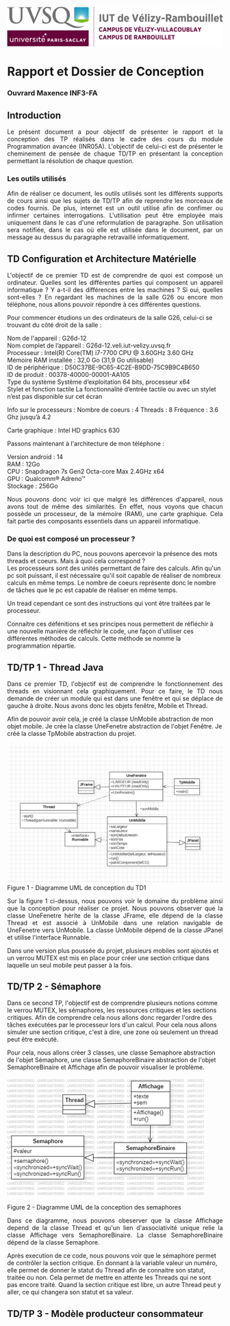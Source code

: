 ![Logo IUT Vélizy](img/logoIUT.png)
# Rapport et Dossier de Conception
### Ouvrard Maxence INF3-FA

## Introduction

<p style="text-align:justify;">
Le présent document a pour objectif de présenter le rapport et la conception des TP réalisés dans le cadre des cours du module Programmation avancée (INR05A). L'objectif de celui-ci est de présenter le cheminement de pensée de chaque TD/TP en présentant la conception permettant la résolution de chaque question.
<p>

### Les outils utilisés

<p style="text-align:justify;">
Afin de réaliser ce document, les outils utilisés sont les différents supports de cours ainsi que les sujets de TD/TP afin de reprendre les morceaux de codes fournis. De plus, internet est un outil utilisé afin de confimer ou infirmer certaines interrogations. L'utilisation peut être employée mais uniquement dans le cas d'une reformulation de paragraphe. Son utilisation sera notifiée, dans le cas où elle est utilisée dans le document, par un message au dessus du paragraphe retravaillé informatiquement.
<p>

## TD Configuration et Architecture Matérielle

<p style="text-align:justify;">
L'objectif de ce premier TD est de comprendre de quoi est composé un ordinateur. Quelles sont les différentes parties qui composent un appareil informatique ? Y a-t-il des différences entre les machines ? Si oui, quelles sont-elles ? En regardant les machines de la salle G26 ou encore mon téléphone, nous allons pouvoir répondre à ces différentes questions.

Pour commencer étudions un des ordinateurs de la salle G26, celui-ci se trouvant du côté droit de la salle : 

Nom de l'appareil : G26d-12 \
Nom complet de l’appareil : G26d-12.veli.iut-velizy.uvsq.fr \
Processeur : Intel(R) Core(TM) i7-7700 CPU @ 3.60GHz   3.60 GHz \
Mémoire RAM installée : 32,0 Go (31,9 Go utilisable) \
ID de périphérique : D50C37BE-9C65-4C2E-B9DD-75C9B9C4B650 \
ID de produit : 00378-40000-00001-AA105 \
Type du système	Système d’exploitation 64 bits, processeur x64 \
Stylet et fonction tactile	La fonctionnalité d’entrée tactile ou avec un stylet n’est pas disponible sur cet écran

Info sur le processeurs : 
Nombre de coeurs : 4
Threads : 8
Fréquence : 3.6 Ghz jusqu’à 4.2

Carte graphique : Intel HD graphics 630

Passons maintenant à l'architecture de mon téléphone : 

Version android : 14 \
RAM : 12Go \
CPU : Snapdragon 7s Gen2 Octa-core Max 2.4GHz x64 \
GPU : Qualcomm® Adreno™ \
Stockage : 256Go 
<p style="text-align:justify;">
Nous pouvons donc voir ici que malgré les différences d'appareil, nous avons tout de même des similarités. En effet, nous voyons que chacun possède un processeur, de la mémoire (RAM), une carte graphique. Cela fait partie des composants essentiels dans un appareil informatique. 

### De quoi est composé un processeur ?

Dans la description du PC, nous pouvons apercevoir la présence des mots threads et coeurs. Mais à quoi cela correspond ? \
Les processeurs sont des unités permettant de faire des calculs. Afin qu'un pc soit puissant, il est nécessaire qu'il soit capable de réaliser de nombreux calculs en même temps. Le nombre de coeurs représente donc le nombre de tâches que le pc est capable de réaliser en même temps.

Un tread cependant ce sont des instructions qui vont être traitées par le processeur. 

Connaitre ces défénitions et ses principes nous permettent de réfléchir à une nouvelle manière de réfléchir le code, une façon d'utiliser ces différentes méthodes de calculs. Cette méthode se nomme la programmation répartie.
<p>

## TD/TP 1 - Thread Java

<p style="text-align:justify;">
Dans ce premier TD, l'objectif est de comprendre le fonctionnement des threads en visionnant cela graphiquement. Pour ce faire, le TD nous demande de créer un module qui est dans une fenêtre et qui se déplace de gauche à droite. Nous avons donc les objets fenêtre, Mobile et Thread.

Afin de pouvoir avoir cela, je créé la classe UnMobile abstraction de mon objet mobile. Je crée la classe UneFenetre abstraction de l'objet Fenêtre. Je créé la classe TpMobile abstraction du projet. 
<p>

![Diagramme UML de conception du TD1](img/TD1.png)
Figure 1 - Diagramme UML de conception du TD1

<p style="text-align:justify;">
Sur la figure 1 ci-dessus, nous pouvons voir le domaine du problème ainsi que la conception pour réaliser ce projet. Nous pouvons observer que la classe UneFenetre hérite de la classe JFrame, elle dépend de la classe Thread et est associé à UnMobile dans une relation navigable de UneFenetre vers UnMobile. 
La classe UnMobile dépend de la classe JPanel et utilise l'interface Runnable.

Dans une version plus poussée du projet, plusieurs mobiles sont ajoutés et un verrou MUTEX est mis en place pour créer une section critique dans laquelle un seul mobile peut passer à la fois.
<p>

## TD/TP 2 - Sémaphore

<p style="text-align:justify;">

Dans ce second TP, l'objectif est de comprendre plusieurs notions comme le verrou MUTEX, les sémaphores, les ressources critiques et les sections critiques. Afin de comprendre cela nous allons donc regarder l'ordre des tâches exécutées par le processeur lors d'un calcul. Pour cela nous allons simuler une section critique, c'est à dire, une zone où seulement un thread peut être exécuté. 

Pour cela, nous allons créer 3 classes, une classe Semaphore abstraction de l'objet Sémaphore, une classe SemaphoreBinaire abstraction de l'objet SemaphoreBinaire et Affichage afin de pouvoir visualiser le problème.
<p>

![Diagramme UML de la conception des semaphores](img/TD2.png)

Figure 2 - Diagramme UML de la conception des semaphores

<p style="text-align:justify;">
Dans ce diagramme, nous pouvons obeserver que la classe Affichage depend de la classe Thread et qu'un lien d'associativité unique relie la classe Affichage vers SemaphoreBinaire. La classe SemaphoreBinaire dépend de la classe Semaphore.

Après execution de ce code, nous pouvons voir que le sémaphore permet de contrôler la section critique. En donnant à la variable valeur un numéro, elle permet de donner le statut du Thread afin de connaitre son statut, traitée ou non. Cela permet de mettre en attente les Threads qui ne sont pas encore traité. Quand la section critique est libre, un autre Thread peut y aller, ce qui changera son statut et sa valeur.


## TD/TP 3 - Modèle producteur consommateur

